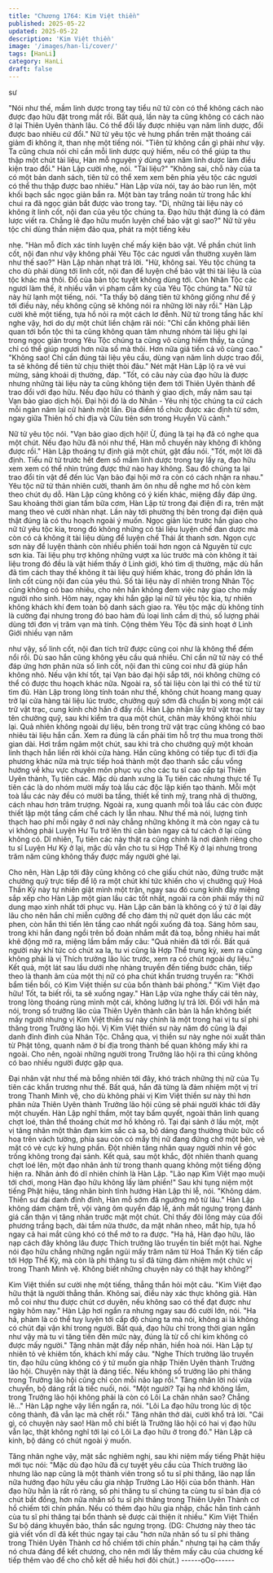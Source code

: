 ```yaml
---
title: "Chương 1764: Kim Việt thiền"
published: 2025-05-22
updated: 2025-05-22
description: 'Kim Việt thiền'
image: '/images/han-li/cover/'
tags: [HanLi]
category: HanLi
draft: false
---
```


sư

"Nói như thế, mầm linh dược trong tay tiểu nữ tử còn có thể không
cách nào được đạo hữu đặt trong mắt rồi. Bất quá, lần này ta
cũng không có cách nào ở lại Thiên Uyên thành lâu. Có thể đổi
lấy được nhiêu vạn năm linh dược, đổi được bao nhiêu cứ đổi."
Nữ tử yêu tộc vẻ hưng phấn trên mặt thoáng cái giảm đi không ít,
than nhẹ một tiếng nói.
"Tiên tử không cần gì phải như vậy. Ta cũng chưa nói chỉ cần mỗi
linh dược quý hiếm, nếu có thể giúp ta thu thập một chút tài liệu,
Hàn mỗ nguyện ý dùng vạn năm linh dược làm điều kiện trao đổi."
Hàn Lập cười nhẹ, nói.
"Tài liệu?"
"Không sai, chỗ này của ta có một bản danh sách, tiên tử có thể
xem xem bên phía yêu tộc các ngươi có thể thu thập được bao
nhiêu."
Hàn Lập vừa nói, tay áo bào run lên, một khối bạch sắc ngọc giản
bắn ra.
Một bàn tay trắng noãn từ trong hắc khí chui ra đã ngọc giản bắt
được vào trong tay.
"Di, những tài liệu này có không ít linh cốt, nội đan của yêu tộc
chúng ta. Đạo hữu thật đúng là có đảm lược viết ra. Chẳng lẽ đạo
hữu muốn luyện chế bảo vật gì sao?"
Nữ tử yêu tộc chỉ dùng thần niệm đảo qua, phát ra một tiếng kêu

nhẹ.
"Hàn mỗ đích xác tính luyện chế mấy kiện bảo vật. Về phần chút
linh cốt, nội đan như vậy không phải Yêu Tộc các ngươi vẫn
thường xuyên làm như thế sao?"
Hàn Lập nhàn nhạt trả lời.
"Hừ, không sai. Yêu tộc chúng ta cho dù phải dùng tới linh cốt, nội
đan để luyện chế bảo vật thì tài liệu là của tộc khác mà thôi. Đồ
của bản tộc tuyệt không dùng tới. Còn Nhân Tộc các ngươi làm
thế, ít nhiều vẫn vi phạm cấm kỵ của Yêu Tộc chúng ta."
Nữ tử này hừ lạnh một tiếng, nói.
"Ta thấy bộ dáng tiên tử không giống như để ý tới điều này, nếu
không cũng sẽ không nói ra những lời này rồi."
Hàn Lập cười khẽ một tiếng, tựa hồ nói ra một cách lơ đễnh.
Nữ tử trong tầng hắc khí nghe vậy, hơi do dự một chút liền chậm
rãi nói:
"Chỉ cần không phải liên quan tới bổn tộc thì ta cũng không quan
tâm nhưng nhóm tài liệu ghi lại trong ngọc giản trong Yêu Tộc
chúng ta cũng vô cùng hiếm thấy, ta cũng chỉ có thể giúp ngươi
hơn nửa số mà thôi. Hơn nữa giá tiền cả vô cùng cao."
"Không sao! Chỉ cần đúng tài liệu yêu cầu, dùng vạn năm linh
dược trao đổi, ta sẽ không để tiên tử chịu thiệt thòi đâu."
Nét mặt Hàn Lập lộ ra vẻ vui mừng, sảng khoái dị thường, đáp.
"Tốt, có câu này của đạo hữu là được nhưng những tài liệu này ta
cũng không tiện đem tới Thiên Uyên thành để trao đổi với đạo
hữu. Nếu đạo hữu có thành ý giao dịch, mấy năm sau tại Vạn bảo
giao dịch hội. Đại hội đó là do Nhân - Yêu nhị tộc chúng ta cứ
cách mỗi ngàn năm lại cử hành một lần. Địa điểm tổ chức được
xác định từ sớm, ngay giữa Thiên hồ chi địa và Cửu tiên sơn trong
Huyền Vũ cảnh."

Nữ tử yêu tộc nói.
"Vạn bảo giao dịch hội! Ừ, đúng là tại hạ đã có nghe qua một
chút. Nếu đạo hữu đã nói như thế, Hàn mỗ chuyến này không đi
không được rồi."
Hàn Lập thoáng tự định giá một chút, gật đầu nói.
"Tốt, một lời đã định. Tiểu nữ tử trước hết đem số mầm linh dược
trong tay lấy ra, đạo hữu xem xem có thể nhìn trúng được thứ nào
hay không. Sau đó chúng ta lại trao đổi tín vật để đến lúc Vạn bảo
đại hội mở ra còn có cách nhận ra nhau."
Yêu tộc nữ tử thản nhiên cười, thanh âm ôn nhu dễ nghe mơ hồ
còn kèm theo chút dụ dỗ.
Hàn Lập cũng không có ý kiến khác, miệng đầy đáp ứng.
Sau khoảng thời gian tầm bữa cơm, Hàn Lập từ trong đại điện đi
ra, trên mặt mang theo vẻ cười nhàn nhạt. Lần này tới phường thị
bên trong đại điện quả thật đúng là có thu hoạch ngoài ý muốn.
Ngọc giản lúc trước hắn giao cho nữ tử yêu tộc kia, trong đó
không những có tài liệu luyện chế đan dược mà còn có cả không
ít tài liệu dùng để luyện chế Thái ất thanh sơn. Ngọn cực sơn này
để luyện thành còn nhiều phiền toái hơn ngọn cả Nguyên từ cực
sơn kia. Tài liệu phụ trợ không những vượt xa lúc trước mà còn
không ít tài liệu trong đó đều là vật hiếm thấy ở Linh giới, khó tìm
dị thường, mặc dù hắn đã tìm cách thay thế không ít tài liệu quý
hiếm khác, trong đó phần lớn là linh cốt cùng nội đan của yêu thú.
Số tài liệu này dĩ nhiên trong Nhân Tộc cũng không có bao nhiêu,
cho nên hắn không đem việc này giao cho mấy người nho sinh.
Hôm nay, ngay khi hắn gặp lại nữ tử yêu tộc kia, tự nhiên không
khách khí đem toàn bộ danh sách giao ra.
Yêu tộc mặc dù không tính là cường đại nhưng trong đó bao hàm
đủ loại linh cầm dị thú, số lượng phải dùng tới đơn vị trăm vạn mà
tính. Cộng thêm Yêu Tộc đã sinh hoạt ở Linh Giới nhiều vạn năm

như vậy, số linh cốt, nội đan tích trữ được cũng coi như là không
thể đếm nổi rồi.
Dù sao hắn cũng không yêu cầu quá nhiều. Chỉ cần nữ tử này có
thể đáp ứng hơn phân nửa số linh cốt, nội đan thì cũng coi như
đã giúp hắn không nhỏ.
Nếu vận khí tốt, tại Vạn bảo đại hội sắp tới, nói không chừng có
thể có được thu hoạch khác nữa. Ngoài ra, số tài liệu còn lại thì
có thể từ từ tìm đủ.
Hàn Lập trong lòng tính toán như thế, không chút hoang mang
quay trở lại cửa hàng tài liệu lúc trước, chưởng quỹ sớm đã
chuẩn bị xong một cái trữ vật trạc, cung kính chờ hắn ở đấy rồi.
Hàn Lập nhận lấy trữ vật trạc từ tay tên chưởng quỹ, sau khi kiểm
tra qua một chút, chân mày không khỏi nhíu lại.
Quả nhiên không ngoài dự liệu, bên trong trữ vật trạc cũng không
có bao nhiêu tài liệu hắn cần. Xem ra đúng là cần phải tìm hỗ trợ
thu mua trong thời gian dài.
Hơi trầm ngâm một chút, sau khi trả cho chưởng quỹ một khoản
linh thạch hắn liền rời khỏi cửa hàng. Hắn cũng không có tiếp tục
đi tới địa phương khác nữa mà trực tiếp hoá thành một đạo thanh
sắc cầu vồng hướng về khu vực chuyên môn phục vụ cho các tu
sĩ cao cấp tại Thiên Uyên thành, Tụ tiên các.
Mặc dù danh xưng là Tụ tiên các nhưng thực tế Tụ tiên các là do
nhóm mười mấy toà lầu các độc lập kiến tạo thành. Mỗi một toà
lầu các này đều có mười ba tầng, thiết kế tinh mỹ, trang nhã dị
thường, cách nhau hơn trăm trượng. Ngoài ra, xung quanh mỗi
toà lầu các còn được thiết lập một tầng cấm chế cách ly lẫn nhau.
Như thế mà nói, lượng tinh thạch hao phí mỗi ngày ở nơi này
chẳng những không ít mà còn ngay cả tu vi không phải Luyện Hư
Tu trở lên thì căn bản ngay cả tư cách ở lại cũng không có.
Dĩ nhiên, Tụ tiên các này thật ra cũng chính là nơi dành riêng cho
tu sĩ Luyện Hư Kỳ ở lại, mặc dù vẫn cho tu si Hợp Thể Kỳ ở lại
nhưng trong trăm năm cũng không thấy được mấy người ghé lại.

Cho nên, Hàn Lập tới đây cũng không có che giấu chút nào, đứng
trước mặt chưởng quỹ trực tiếp để lộ ra một chút khí tức khiến
cho vị chưởng quỹ Hoá Thần Kỳ này tự nhiên giật mình một trận,
ngay sau đó cung kính đầy miệng sắp xếp cho Hàn Lập một gian
lầu các tốt nhất, ngoài ra còn phái mấy thị nữ dung mạo xinh nhất
tới phục vụ.
Hàn Lập căn bản là không có ý tứ ở lại đây lâu cho nên hắn chỉ
miễn cưỡng để cho đám thị nữ quét dọn lầu các một phen, còn
hắn thì tiến lên tầng cao nhất ngồi xuống đả toạ.
Sáng hôm sau, trong khi hắn đang ngồi trên bồ đoàn nhắm mắt
đả toạ, bỗng nhiêu hai mắt khẽ động mở ra, miệng lầm bầm mấy
câu:
"Quả nhiên đã tới rồi. Bất quá người này khí tức có chút xa la, tu
vi cũng là Hợp Thể trung kỳ, xem ra cũng không phải là vị Thích
trưởng lão lúc trước, xem ra có chút ngoài dự liệu."
Kết quả, một lát sau lầu dưới nhẹ nhàng truyền đến tiếng bước
chân, tiếp theo là thanh âm của một thị nữ có pha chút khẩn
trương truyền ra:
"Khởi bẩm tiền bối, có Kim Việt thiền sư của bổn thành bái
phỏng."
"Kim Việt đạo hữu! Tốt, ta biết rồi, ta sẽ xuống ngay."
Hàn Lập vừa nghe thấy cái tên này, trong lòng thoáng rùng mình
một cái, không lưỡng lự trả lời. Đối với hắn mà nói, trong số
trưởng lão của Thiên Uyên thành căn bản là hắn không biết mấy
người nhưng vị Kim Việt thiền sư này chính là một trong hai vị tu
sĩ phi thăng trong Trưởng lão hội. Vị Kim Việt thiền sư này năm
đó cũng là đại danh đỉnh đỉnh của Nhân Tộc.
Chẳng qua, vị thiền sư này nghe nói xuất thân từ Phật tông,
quanh năm ở bí địa trong thành bế quan không mấy khi ra ngoài.
Cho nên, ngoài những người trong Trưởng lão hội ra thì cũng
không có bao nhiều người được gặp qua.

Đại nhân vật như thế mà bỗng nhiên tới đây, khó trách những thị
nữ của Tụ tiên các khẩn trương như thế. Bất quá, hắn đã từng là
đảm nhiệm một vị trí trong Thanh Minh vệ, cho dù không phải vị
Kim Việt thiền sư này thì hơn phân nửa Thiên Uyên thành Trưởng
lão hội cũng sẽ phái người khác tới đây một chuyến.
Hàn Lập nghĩ thầm, một tay bấm quyết, ngoài thân linh quang
chợt loé, thân thể thoáng chút mơ hồ không rõ.
Tại đại sảnh ở lầu một, một vị tăng nhân một thân đạm kim sắc cà
sa, bộ dáng đang thưởng thức bức cổ hoạ trên vách tường, phía
sau còn có mấy thị nữ đang đứng chờ một bên, vẻ mặt có vẻ cực
kỳ hưng phấn. Đột nhiên tăng nhân quay người nhìn về góc trống
không trong đại sảnh. Kết quả, sau một khắc, đột nhiên thanh
quang chợt loé lên, một đạo nhân ảnh từ trong thanh quang
không một tiếng động hiện ra. Nhân ảnh đó dĩ nhiên chính là Hàn
Lập.
"Lão nạp Kim Việt mạo muội tới chơi, mong Hàn đạo hữu không
lấy làm phiền!"
Sau khi tụng niệm một tiếng Phật hiệu, tăng nhân bình tĩnh hướng
Hàn Lập thi lễ, nói.
"Không dám. Thiền sư đại danh đỉnh đỉnh, Hàn mỗ sớm đã
ngưỡng mộ từ lâu."
Hàn Lập không dám chậm trễ, vội vàng ôm quyền đáp lễ, ánh mắt
ngưng trọng đánh giá cẩn thận vị tăng nhân trước mặt một chút.
Chỉ thấy đôi lông mày của đối phương trắng bạch, dài tầm nửa
thước, da mặt nhăn nheo, mắt híp, tựa hồ ngay cả hai mắt cũng
khó có thể mở to ra được.
"Ha hả, Hàn đạo hữu, lão nạp cách đây không lâu được Thích
trưởng lão truyền tin biết một hai. Nghe nói đạo hữu chẳng những
ngắn ngủi mấy trăm năm từ Hoá Thần Kỳ tiến cấp tới Hợp Thể
Kỳ, mà còn là phi thăng tu sĩ đã từng đảm nhiệm một chức vị
trong Thanh Minh vệ. Không biết những chuyện này có thật hay
không?"

Kim Việt thiền sư cười nhẹ một tiếng, thẳng thắn hỏi một câu.
"Kim Việt đạo hữu thật là người thẳng thắn. Không sai, điều này
xác thực không giả. Hàn mỗ coi như thu được chút cơ duyên, nếu
không sao có thể đạt được như ngày hôm nay."
Hàn Lập hơi ngẩn ra nhưng ngay sau đó cười lớn, nói.
"Ha hả, phàm là có thể tuy luyện tới cấp độ chúng ta mà nói,
không ai là không có chút đại vận khí trong người. Bất quá, đạo
hữu chỉ trong thời gian ngắn như vậy mà tu vi tăng tiến đên mức
này, đúng là từ cổ chí kim không có được mấy người."
Tăng nhân mặt đầy nếp nhăn, hiền hoà nói.
Hàn Lập tự nhiên tỏ vẻ khiêm tốn, khách khí mấy câu.
"Nghe Thích trưởng lão truyền tin, đạo hữu cũng không có ý tứ
muốn gia nhập Thiên Uyên thành Trưởng lão hội. Chuyện này thật
là đáng tiếc. Nếu không số trưởng lão phi thăng trong Trưởng lão
hội cũng chỉ còn mỗi não lạp rồi."
Tăng nhân lời nói vừa chuyển, bộ dáng rất là tiếc nuối, nói.
"Một người? Tại hạ nhớ không lầm, trong Trưởng lão hội không
phải là còn có Lôi La chân nhân sao? Chẳng lẽ..."
Hàn Lập nghe vậy liền ngẩn ra, nói.
"Lôi La đạo hữu trong lúc dị tộc công thành, đã vẫn lạc mà chết
rồi."
Tăng nhân thở dài, cười khổ trả lời.
"Cái gì, có chuyện này sao! Hàn mỗ chỉ biết là Trưởng lão hội có
hai vị đạo hữu vẫn lạc, thật không nghĩ tới lại có Lôi La đạo hữu ở
trong đó."
Hàn Lập cả kinh, bộ dáng có chút ngoài ý muốn.

Tăng nhân nghe vậy, mặt sắc nghiêm nghị, sau khi niệm mấy
tiếng Phật hiệu mới tục nói:
"Mặc dù đạo hữu đã cự tuyệt yêu cầu của Thích trưởng lão nhưng
lão nạp cũng là một thành viên trong số tu sĩ phi thăng, lão nạp
lần nữa hướng đạo hữu yêu cầu gia nhập Trưởng Lão Hội của
bổn thành. Hàn đạo hữu hẳn là rất rõ ràng, số phi thăng tu sĩ
chúng ta cùng tu sĩ bản địa có chút bất đồng, hơn nữa nhân số tu
sĩ phi thăng trong Thiên Uyên Thành cơ hồ chiếm tới chín phần.
Nếu có thêm đạo hữu gia nhập, chắc hẳn tình cảnh cùa tu sĩ phi
thăng tại bổn thành sẽ được cải thiện ít nhiều."
Kim Việt Thiền Sư bộ dáng khuyên bảo, thần sắc ngưng trọng.
(DG: Chương này theo tác giả viết vốn dĩ đã kết thúc ngay tại câu
"hơn nữa nhân số tu sĩ phi thăng trong Thiên Uyên Thành cơ hồ
chiếm tới chín phần." nhưng tại hạ cảm thấy nó chưa đáng để kết
chương, cho nên mới lấy thêm mấy câu của chương kế tiếp thêm
vào để cho chỗ kết dễ hiểu hơi đôi chút.)
------oOo------
